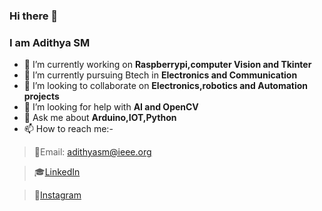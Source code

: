 ### Hi there 👋

### I am Adithya SM






 - 🔭 I’m currently working on **Raspberrypi,computer Vision and Tkinter**
 - 🌱 I’m currently pursuing Btech in **Electronics and Communication**
 - 👯 I’m looking to collaborate on **Electronics,robotics and Automation projects**
 - 🤔 I’m looking for help with **AI and OpenCV**
 - 💬 Ask me about **Arduino,IOT,Python**
 - 📫 How to reach me:-
 
  > 📄Email: adithyasm@ieee.org
  
  >🎓[LinkedIn](https://www.linkedin.com/in/adithya-s-m-a69ba61a0)
  
  >📸[Instagram](https://www.instagram.com/adithya.s.m_?r=nametag)
                     

